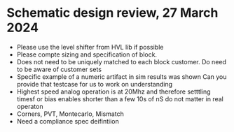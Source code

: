 # Schematic design review, 27 March 2024

* Please use the level shifter from HVL lib if possible
* Please compte sizing and specification of block.
* Does not need to be uniquely matched to each block customer. Do need to be aware of customer sets
* Specific example of a numeric artifact in sim results was shown
Can you provide that testcase for us to work on understanding
* Highest speed analog operation is at 20Mhz and therefore setttling timesf or bias enables shorter than a few 10s of nS do not matter in real operaton
* Corners, PVT, Montecarlo, Mismatch
* Need a compliance spec deifintiion
